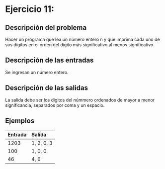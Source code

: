 # **Ejercicio 11:**

## Descripción del problema

Hacer un programa que lea un número entero n y que imprima cada uno de sus dígitos en el orden del dígito más significativo al menos significativo.

## Descripción de las entradas

Se ingresan un número entero.

## Descripción de las salidas

La salida debe ser los digitos del númmero ordenados de mayor a menor significancia, separados por coma y un espacio.

## Ejemplos

| Entrada | Salida     |
| :------ | :--------- |
| 1203    | 1, 2, 0, 3 |
| 100     | 1, 0, 0    |
| 46      | 4, 6       |
